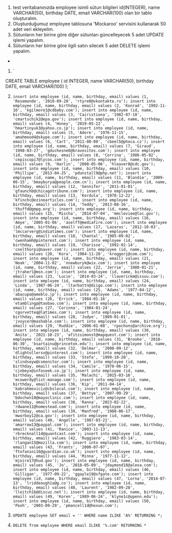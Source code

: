 1. test veritabanınızda employee isimli sütun bilgileri id(INTEGER), name VARCHAR(50), birthday DATE, email VARCHAR(100) olan bir tablo oluşturalım.
2. Oluşturduğumuz employee tablosuna 'Mockaroo' servisini kullanarak 50 adet veri ekleyelim.
3. Sütunların her birine göre diğer sütunları güncelleyecek 5 adet UPDATE işlemi yapalım.
4. Sütunların her birine göre ilgili satırı silecek 5 adet DELETE işlemi yapalım.

-
1. `

CREATE TABLE employee (
	id INTEGER, 
	name VARCHAR(50), 
	birthday DATE, 
	email VARCHAR(100)
);
`

2. `
insert into employee (id, name, birthday, email) values (1, 'Rosemonde', '2010-09-28', 'rtyre0@vkontakte.ru');
insert into employee (id, name, birthday, email) values (2, 'Konrad', '1992-11-16', 'kgilmore1@cdbaby.com');
insert into employee (id, name, birthday, email) values (3, 'Cairistiona', '1982-07-18', 'cmartschik2@epa.gov');
insert into employee (id, name, birthday, email) values (4, 'Honey', '2019-05-22', 'hmartinyuk3@yahoo.co.jp');
insert into employee (id, name, birthday, email) values (5, 'Adore', '1976-11-15', 'amahmood4@skype.com');
insert into employee (id, name, birthday, email) values (6, 'Cart', '2011-08-08', 'cbeel5@phoca.cz');
insert into employee (id, name, birthday, email) values (7, 'Giraud', '1998-03-27', 'gduchesne6@bravesites.com');
insert into employee (id, name, birthday, email) values (8, 'Corrina', '1986-05-02', 'cepiscopi7@lycos.com');
insert into employee (id, name, birthday, email) values (9, 'Harlin', '2008-05-06', 'hleaver8@cdc.gov');
insert into employee (id, name, birthday, email) values (10, 'Phillipe', '2013-04-25', 'pdunstall9@php.net');
insert into employee (id, name, birthday, email) values (11, 'Blondie', '2009-06-15', 'bmayburya@people.com.cn');
insert into employee (id, name, birthday, email) values (12, 'Gennifer', '2011-01-01', 'gfaunchb@chicagotribune.com');
insert into employee (id, name, birthday, email) values (13, 'Kordula', '1978-12-22', 'kfinchc@ezinearticles.com');
insert into employee (id, name, birthday, email) values (14, 'Teddy', '2013-08-16', 'thuffd@gmpg.org');
insert into employee (id, name, birthday, email) values (15, 'Mischa', '2014-07-04', 'mmcleviee@loc.gov');
insert into employee (id, name, birthday, email) values (16, 'Amye', '2005-01-06', 'aselff@mediafire.com');
insert into employee (id, name, birthday, email) values (17, 'Lazarus', '2012-10-03', 'lmccarverg@indiatimes.com');
insert into employee (id, name, birthday, email) values (18, 'Chantal', '1985-09-02', 'cwenhamh@pinterest.com');
insert into employee (id, name, birthday, email) values (19, 'Charisse', '1992-02-14', 'cnelthorpi@naver.com');
insert into employee (id, name, birthday, email) values (20, 'Kora', '1984-11-20', 'kroggerj@com.com');
insert into employee (id, name, birthday, email) values (21, 'Noak', '2004-11-02', 'nnewburyk@wix.com');
insert into employee (id, name, birthday, email) values (22, 'Jerrie', '1980-01-21', 'jtraherl@msn.com');
insert into employee (id, name, birthday, email) values (23, 'Lucie', '2014-03-24', 'llaverickm@issuu.com');
insert into employee (id, name, birthday, email) values (24, 'Linda', '1987-06-24', 'ltarbattn@diigo.com');
insert into employee (id, name, birthday, email) values (25, 'Adams', '1977-04-12', 'abacupo@ameblo.jp');
insert into employee (id, name, birthday, email) values (26, 'Errick', '1984-01-16', 'etamblingp@taobao.com');
insert into employee (id, name, birthday, email) values (27, 'Corinna', '1984-01-24', 'cgorvetteq@latimes.com');
insert into employee (id, name, birthday, email) values (28, 'Judye', '1989-01-01', 'jvoycer@mashable.com');
insert into employee (id, name, birthday, email) values (29, 'Ruddie', '2006-01-08', 'rpochons@archive.org');
insert into employee (id, name, birthday, email) values (30, 'Anita', '2021-10-23', 'afitzsimonst@mapquest.com');
insert into employee (id, name, birthday, email) values (31, 'Brooke', '2018-06-30', 'bsartainu@princeton.edu');
insert into employee (id, name, birthday, email) values (32, 'Delmar', '2008-09-12', 'dlightollersv@pinterest.com');
insert into employee (id, name, birthday, email) values (33, 'Stefa', '1999-10-20', 'slindseyw@csmonitor.com');
insert into employee (id, name, birthday, email) values (34, 'Camile', '1978-06-15', 'cjobeyx@infoseek.co.jp');
insert into employee (id, name, birthday, email) values (35, 'Malachi', '2015-03-16', 'mcowerdy@list-manage.com');
insert into employee (id, name, birthday, email) values (36, 'Kip', '2011-04-14', 'kabrahmoviciz@cbslocal.com');
insert into employee (id, name, birthday, email) values (37, 'Bettye', '2007-09-29', 'bdochon10@mayoclinic.com');
insert into employee (id, name, birthday, email) values (38, 'Ranna', '2023-02-22', 'rdwane11@homestead.com');
insert into employee (id, name, birthday, email) values (39, 'Manfred', '1988-06-17', 'mworboy12@ca.gov');
insert into employee (id, name, birthday, email) values (40, 'Angelle', '1987-03-21', 'amarrow13@paypal.com');
insert into employee (id, name, birthday, email) values (41, 'Ranice', '2003-11-13', 'rbrecknall14@quantcast.com');
insert into employee (id, name, birthday, email) values (42, 'Ruggiero', '1983-03-14', 'rlangan15@mozilla.com');
insert into employee (id, name, birthday, email) values (43, 'Frants', '2000-07-07', 'ftofanini16@guardian.co.uk');
insert into employee (id, name, birthday, email) values (44, 'Minna', '1977-11-12', 'mjoire17@hud.gov');
insert into employee (id, name, birthday, email) values (45, 'Jo', '2018-05-09', 'jdaymond18@alexa.com');
insert into employee (id, name, birthday, email) values (46, 'Gilligan', '1977-09-22', 'ggayle19@sfgate.com');
insert into employee (id, name, birthday, email) values (47, 'Lorna', '2014-07-13', 'lriddeough1a@g.co');
insert into employee (id, name, birthday, email) values (48, 'Laurent', '1982-09-28', 'lleitch1b@discuz.net');
insert into employee (id, name, birthday, email) values (49, 'Koren', '1989-06-24', 'klyne1c@upenn.edu');
insert into employee (id, name, birthday, email) values (50, 'Pooh', '2003-09-29', 'pmancell1d@hexun.com');
`

3. `
UPDATE employee
SET email = ''
WHERE name ILIKE 'A%'
RETURNING *;
`

4. `
DELETE from employee
WHERE email ILIKE '%.com'
RETURNING *
`